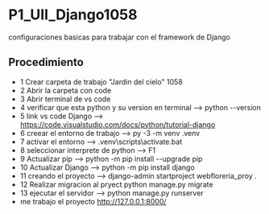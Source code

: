 # P1_UII_Django1058
configuraciones basicas para trabajar con el framework de Django
## Procedimiento
- 1 Crear carpeta de trabajo  "Jardin del cielo" 1058
- 2 Abrir la carpeta con code
- 3 Abrir terminal de vs code
- 4 verificar que esta python y su version en terminal --> python --version
- 5 link vs code Django --> https://code.visualstudio.com/docs/python/tutorial-django
- 6 creear el entorno de trabajo --> py -3 -m venv .venv
- 7 activar el entorno --> .venv\scripts\activate.bat
- 8 seleccionar interprete de python --> F1
- 9 Actualizar pip --> python -m pip install --upgrade pip
- 10 Actualizar Django --> python -m pip install django
- 11 creando el proyecto --> django-admin startproject webfloreria_proy .
- 12 Realizar migracion al pryect python manage.py migrate
- 13 ejecutar el servidor --> python manage.py runserver
- me trabajo el proyecto http://127.0.0.1:8000/

